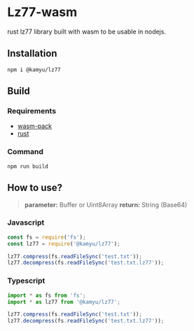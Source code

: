 # Lz77-wasm
rust lz77 library built with wasm to be usable in nodejs.

## Installation
```shell
npm i @kamyu/lz77
```

## Build
### Requirements
* [wasm-pack](https://rustwasm.github.io/wasm-pack/)
* [rust](https://www.rust-lang.org/)
### Command
```shell
npm run build
```

## How to use?
> **parameter:** Buffer or Uint8Array
> **return:** String (Base64) 

### Javascript
```javascript
const fs = require('fs');
const lz77 = require('@kamyu/lz77');

lz77.compress(fs.readFileSync('test.txt'));
lz77.decompress(fs.readFileSync('test.txt.lz77'));
```
### Typescript
```typescript
import * as fs from 'fs';
import * as lz77 from '@kamyu/lz77';

lz77.compress(fs.readFileSync('test.txt'));
lz77.decompress(fs.readFileSync('test.txt.lz77'));
```
